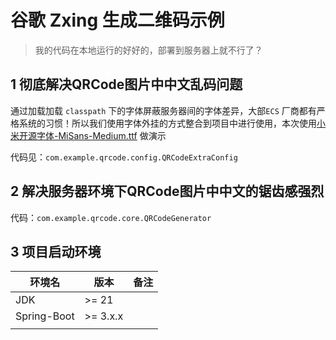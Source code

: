 # 谷歌 Zxing 生成二维码示例

> 我的代码在本地运行的好好的，部署到服务器上就不行了？

## 1 彻底解决QRCode图片中中文乱码问题

通过加载加载 `classpath` 下的字体屏蔽服务器间的字体差异，大部`ECS`
厂商都有严格系统的习惯！所以我们使用字体外挂的方式整合到项目中进行使用，本次使用[小米开源字体-MiSans-Medium.ttf](https://hyperos.mi.com/font/zh/)
做演示

代码见：`com.example.qrcode.config.QRCodeExtraConfig`

## 2 解决服务器环境下QRCode图片中中文的锯齿感强烈

代码：`com.example.qrcode.core.QRCodeGenerator`

## 3 项目启动环境

| 环境名         | 版本       | 备注 |
|-------------|----------|----|
| JDK         | >=  21   |    |
| Spring-Boot | >= 3.x.x |    |
|             |          |    |

